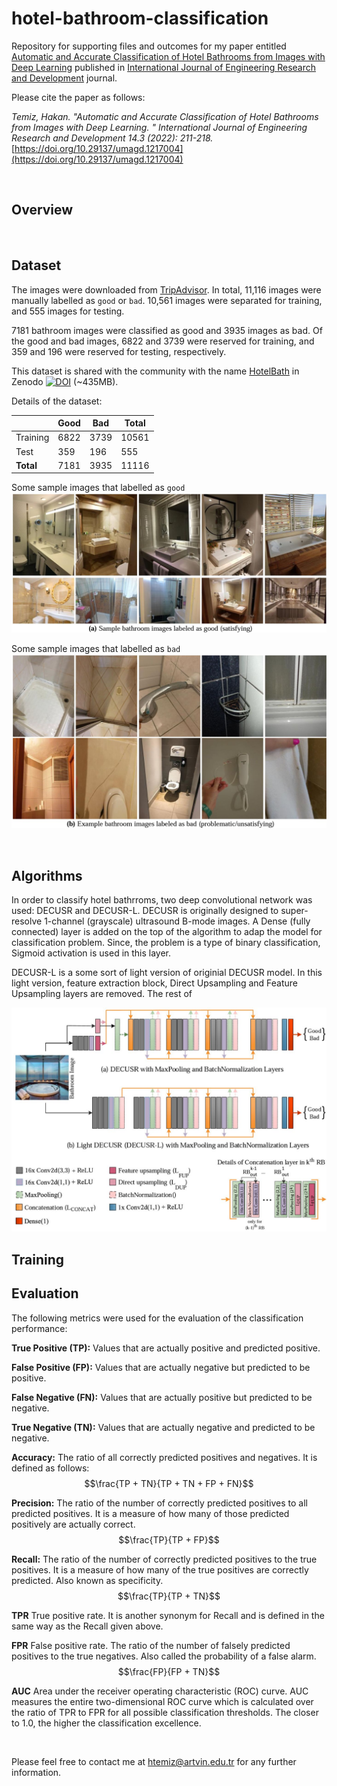 # hotel-bathroom-classification

Repository for supporting files and outcomes for my paper entitled
[Automatic and Accurate Classification of Hotel Bathrooms from Images with Deep Learning](https://dergipark.org.tr/en/download/article-file/2823031)
published in 
[International Journal of Engineering Research and Development](https://dergipark.org.tr/en/pub/umagd) journal.


Please cite the paper as follows:

*Temiz, Hakan. "Automatic and Accurate Classification of Hotel Bathrooms from Images with Deep Learning.
" International Journal of Engineering Research and Development 14.3 (2022): 211-218.*
[https://doi.org/10.29137/umagd.1217004](https://doi.org/10.29137/umagd.1217004)

&nbsp;

## Overview



&nbsp;

## Dataset

The images were downloaded from [TripAdvisor](https://www.tripadvisor.com). In total, 11,116 images were manually
labelled as `good` or `bad`. 10,561 images were separated for training, and 555 images for testing.

7181 bathroom images were classified as good and 3935 images as bad. Of the good and bad images,
6822 and 3739 were reserved for training, and 359 and 196 were reserved for testing, respectively.

This dataset is shared with the community with the name [HotelBath](https://zenodo.org/record/7340428) in Zenodo
[![DOI](https://zenodo.org/badge/DOI/10.5281/zenodo.7340428.svg)](https://doi.org/10.5281/zenodo.7340428)
(~435MB). 

Details of the dataset:

||Good|Bad|**Total**|
|--|--|--|--|
|Training|6822|3739|10561|
|Test|359|196|555|
|**Total**|7181|3935|11116|

Some sample images that labelled as `good`
![](images/good.jpg)


Some sample images that labelled as `bad`
![](images/bad.jpg)



&nbsp;

## Algorithms
In order to classify hotel bathrroms, two deep convolutional network was used: DECUSR and DECUSR-L.
DECUSR is originally designed to super-resolve 1-channel (grayscale) ultrasound B-mode images. A Dense (fully connected)
layer is added on the top of the algorithm to adap the model for classification problem. Since, the problem
is a type of binary classification, Sigmoid activation is used in this layer.

DECUSR-L is a some sort of light version of originial DECUSR model. In this light version, feature extraction
block, Direct Upsampling and Feature Upsampling  layers are removed. The rest of 


![](images/model.jpg)




## Training



## Evaluation

The following metrics were used for the evaluation of the classification performance:

**True Positive (TP):** Values that are actually positive and predicted positive.

**False Positive (FP):** Values that are actually negative but predicted to be positive.

**False Negative (FN):** Values that are actually positive but predicted to be negative.

**True Negative (TN):** Values that are actually negative and predicted to be negative.

**Accuracy:** The ratio of all correctly predicted positives and negatives. It is defined as follows:
$$\frac{TP + TN}{TP + TN + FP + FN}$$

**Precision:** The ratio of the number of correctly predicted positives to all predicted positives.
It is a measure of how many of those predicted positively are actually correct.
$$\frac{TP}{TP + FP}$$

**Recall:** The ratio of the number of correctly predicted positives to the true positives.
It is a measure of how many of the true positives are correctly predicted. Also known as specificity.
$$\frac{TP}{TP + TN}$$

**TPR** True positive rate. It is another synonym for Recall and is defined in the same way as the Recall given above.

**FPR** False positive rate. The ratio of the number of falsely predicted positives to the true negatives.
Also called the probability of a false alarm.
$$\frac{FP}{FP + TN}$$

**AUC** Area under the receiver operating characteristic (ROC) curve. 
AUC measures the entire two-dimensional ROC curve which is calculated over the ratio
of TPR to FPR for all possible classification thresholds. 
The closer to 1.0, the higher the classification excellence.



&nbsp;

Please feel free to contact me at [htemiz@artvin.edu.tr](mailto:htemiz@artvin.edu.tr) for any further information.


